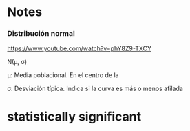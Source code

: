 # Notes

### Distribución normal

https://www.youtube.com/watch?v=phY8Z9-TXCY

N(μ, σ)

μ: Media poblacional. En el centro de la 

σ: Desviación típica. Indica si la curva es más o menos afilada


# statistically significant